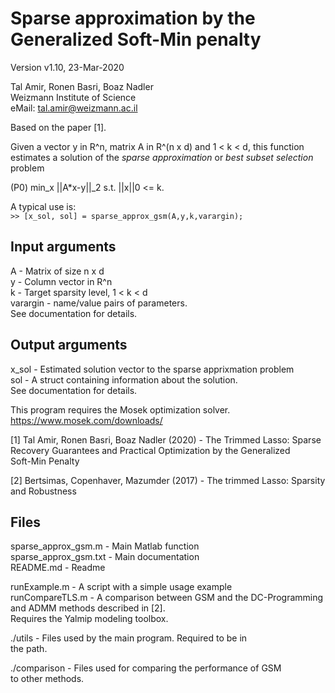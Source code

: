 Sparse approximation by the Generalized Soft-Min penalty
========================================================

Version v1.10, 23-Mar-2020

Tal Amir, Ronen Basri, Boaz Nadler  
Weizmann Institute of Science  
eMail: tal.amir@weizmann.ac.il  

Based on the paper [1].

Given a vector y in R^n, matrix A in R^(n x d) and 1 < k < d, this function estimates a solution of the _sparse approximation_ or _best subset selection_ problem

(P0)         min_x ||A*x-y||_2 s.t. ||x||0 <= k.  

A typical use is:  
`>> [x_sol, sol] = sparse_approx_gsm(A,y,k,varargin);`

Input arguments
---------------
A - Matrix of size n x d  
y - Column vector in R^n  
k - Target sparsity level, 1 < k < d  
varargin - name/value pairs of parameters.  
           See documentation for details.

Output arguments
----------------
x_sol - Estimated solution vector to the sparse apprixmation problem  
sol   - A struct containing information about the solution.  
        See documentation for details.

This program requires the Mosek optimization solver.  
https://www.mosek.com/downloads/

[1] Tal Amir, Ronen Basri, Boaz Nadler (2020) - The Trimmed Lasso: Sparse  
    Recovery Guarantees and Practical Optimization by the Generalized  
    Soft-Min Penalty

[2] Bertsimas, Copenhaver, Mazumder (2017) - The trimmed Lasso: Sparsity  
    and Robustness  

Files
-----
sparse_approx_gsm.m     - Main Matlab function  
sparse_approx_gsm.txt   - Main documentation  
README.md               - Readme  

runExample.m            - A script with a simple usage example  
runCompareTLS.m         - A comparison between GSM and the DC-Programming  
                          and ADMM methods described in [2].  
                          Requires the Yalmip modeling toolbox.  
                          
./utils                 - Files used by the main program. Required to be in  
                          the path.

./comparison            - Files used for comparing the performance of GSM  
                          to other methods.



